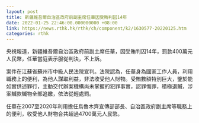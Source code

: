```yaml
---
layout: post
title: 新疆維吾爾自治區政府前副主席任華因受賄判囚14年
date: 2022-01-25 22:46:00.000000000 +08:00
link: https://news.rthk.hk/rthk/ch/component/k2/1630577-20220125.htm
categories: rthk
---
```


央視報道，新疆維吾爾自治區政府前副主席任華，因受賄判囚14年，罰款400萬元人民幣，任華當庭表示服從判決，不上訴。

案件在江蘇省蘇州市中級人民法院宣判。法院認為，任華身為國家工作人員，利用職務上的便利，為他人謀取利益，非法收受他人財物。受賄數額特別巨大，鑒於能如實供述罪行，主動交代辦案機構尚未掌握的犯罪事實，認罪悔罪，積極退贓，涉案贓款贓物全部追繳，依法從輕處罰。

任華在2007至2020年利用擔任烏魯木齊宣傳部部長、自治區政府副主席等職務上的便利，收受他人財物合共超過4700萬元人民幣。

